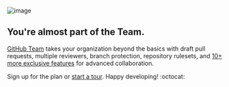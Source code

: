![image](https://github.com/github-team-demo/.github/assets/141072187/aa5b293c-77f3-4e82-847e-644fec3c25eb)

## You're almost part of the Team.

[GitHub Team](https://github.com/team) takes your organization beyond the basics with draft pull requests, multiple reviewers, branch protection, repository rulesets, and [10+ more exclusive features](https://github.com/pricing%23feature-comparison) for advanced collaboration.

Sign up for the plan or [start a tour](https://github.com/pricing). Happy developing! :octocat:
